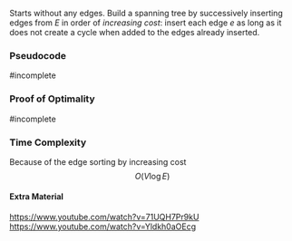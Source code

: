 Starts without any edges.
Build a spanning tree by successively inserting edges from $E$ in order of *increasing cost*: insert each edge $e$ as long as it does not create a cycle when added to the edges already inserted.
### Pseudocode
#incomplete 
### Proof of Optimality
#incomplete 
### Time Complexity
Because of the edge sorting by increasing cost $$O(V \log{E})$$
#### Extra Material
https://www.youtube.com/watch?v=71UQH7Pr9kU
https://www.youtube.com/watch?v=Yldkh0aOEcg